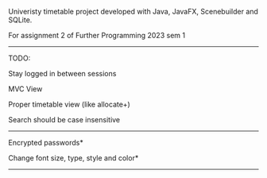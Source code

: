 Univeristy timetable project developed with Java, JavaFX, Scenebuilder and SQLite. 

For assignment 2 of Further Programming 2023 sem 1
***

TODO:

Stay logged in between sessions

MVC View

Proper timetable view (like allocate+)

Search should be case insensitive


***
Encrypted passwords*

Change font size, type, style and color*
***
